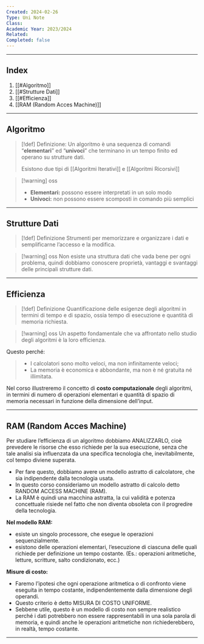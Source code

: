 ```yaml
---
Created: 2024-02-26
Type: Uni Note
Class: 
Academic Year: 2023/2024
Related: 
Completed: false
---
```

---
## Index
1. [[#Algoritmo]]
2. [[#Strutture Dati]]
3. [[#Efficienza]]
4. [[RAM (Random Acces Machine)]]

---
## Algoritmo

>[!def] Definizione:
>Un algoritmo è una sequenza di comandi “**elementari**” ed “**univoci**” che
terminano in un tempo finito ed operano su strutture dati.
>
> Esistono due tipi di [[Algoritmi Iterativi]] e [[Algoritmi Ricorsivi]]

>[!warning] oss
>- **Elementari:** possono essere interpretati in un solo modo
>- **Univoci:** non possono essere scomposti in comando più semplici

---
## Strutture Dati

>[!def] Definizione
> Strumenti per memorizzare e organizzare i dati e semplificarne l’accesso e la modifica.

>[!warning] oss
>Non esiste una struttura dati che vada bene per ogni problema, quindi dobbiamo
conoscere proprietà, vantaggi e svantaggi delle principali strutture dati.

---
## Efficienza

>[!def] Definizione
> Quantificazione delle esigenze degli algoritmi in termini di tempo e di spazio, ossia tempo di esecuzione e quantità di memoria
richiesta.

>[!warning] oss
>Un aspetto fondamentale che va affrontato nello studio degli algoritmi è la
loro efficienza.
>
Questo perché:
>-  I calcolatori sono molto veloci, ma non infinitamente veloci;
>- La memoria è economica e abbondante, ma non è né gratuita né illimitata.
>
Nel corso illustreremo il concetto di **costo computazionale** degli algoritmi,
in termini di numero di operazioni elementari e quantità di spazio di memoria
necessari in funzione della dimensione dell’input.

---
## RAM (Random Acces Machine)

Per studiare l’efficienza di un algoritmo dobbiamo ANALIZZARLO, cioè prevedere le risorse che esso richiede per la sua esecuzione, senza che tale analisi sia influenzata da una specifica tecnologia che, inevitabilmente, col tempo diviene superata.
- Per fare questo, dobbiamo avere un modello astratto di calcolatore, che sia indipendente dalla tecnologia usata.
- In questo corso consideriamo un modello astratto di calcolo detto RANDOM ACCESS MACHINE (RAM).
- La RAM è quindi una macchina astratta, la cui validità e potenza concettuale risiede nel fatto che non diventa obsoleta con il progredire della tecnologia.

**Nel modello RAM:**
- esiste un singolo processore, che esegue le operazioni sequenzialmente.
- esistono delle operazioni elementari, l’esecuzione di ciascuna delle quali richiede per definizione un tempo costante. (Es.: operazioni aritmetiche, letture, scritture, salto condizionato, ecc.)

**Misure di costo:**
- Faremo l’ipotesi che ogni operazione aritmetica o di confronto viene eseguita in tempo costante, indipendentemente dalla dimensione degli operandi.
- Questo criterio è detto MISURA DI COSTO UNIFORME.
- Sebbene utile, questo è un modello di costo non sempre realistico perché i dati potrebbero non essere rappresentabili in una sola parola di memoria, e quindi anche le operazioni aritmetiche non richiederebbero, in realtà, tempo costante.

---
